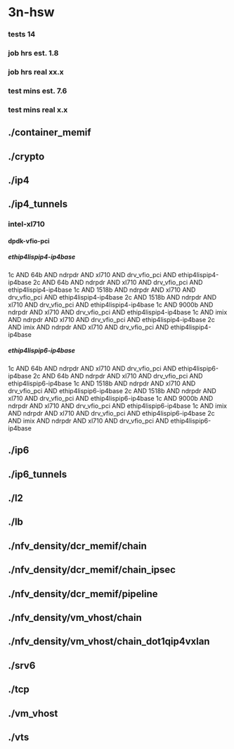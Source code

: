 # 3n-hsw
### tests 14
### job hrs est. 1.8
### job hrs real xx.x
### test mins est. 7.6
### test mins real x.x
## ./container_memif
## ./crypto
## ./ip4
## ./ip4_tunnels
### intel-xl710
#### dpdk-vfio-pci
##### ethip4lispip4-ip4base
1c AND 64b AND ndrpdr AND xl710 AND drv_vfio_pci AND ethip4lispip4-ip4base
2c AND 64b AND ndrpdr AND xl710 AND drv_vfio_pci AND ethip4lispip4-ip4base
1c AND 1518b AND ndrpdr AND xl710 AND drv_vfio_pci AND ethip4lispip4-ip4base
2c AND 1518b AND ndrpdr AND xl710 AND drv_vfio_pci AND ethip4lispip4-ip4base
1c AND 9000b AND ndrpdr AND xl710 AND drv_vfio_pci AND ethip4lispip4-ip4base
1c AND imix AND ndrpdr AND xl710 AND drv_vfio_pci AND ethip4lispip4-ip4base
2c AND imix AND ndrpdr AND xl710 AND drv_vfio_pci AND ethip4lispip4-ip4base
##### ethip4lispip6-ip4base
1c AND 64b AND ndrpdr AND xl710 AND drv_vfio_pci AND ethip4lispip6-ip4base
2c AND 64b AND ndrpdr AND xl710 AND drv_vfio_pci AND ethip4lispip6-ip4base
1c AND 1518b AND ndrpdr AND xl710 AND drv_vfio_pci AND ethip4lispip6-ip4base
2c AND 1518b AND ndrpdr AND xl710 AND drv_vfio_pci AND ethip4lispip6-ip4base
1c AND 9000b AND ndrpdr AND xl710 AND drv_vfio_pci AND ethip4lispip6-ip4base
1c AND imix AND ndrpdr AND xl710 AND drv_vfio_pci AND ethip4lispip6-ip4base
2c AND imix AND ndrpdr AND xl710 AND drv_vfio_pci AND ethip4lispip6-ip4base
## ./ip6
## ./ip6_tunnels
## ./l2
## ./lb
## ./nfv_density/dcr_memif/chain
## ./nfv_density/dcr_memif/chain_ipsec
## ./nfv_density/dcr_memif/pipeline
## ./nfv_density/vm_vhost/chain
## ./nfv_density/vm_vhost/chain_dot1qip4vxlan
## ./srv6
## ./tcp
## ./vm_vhost
## ./vts
